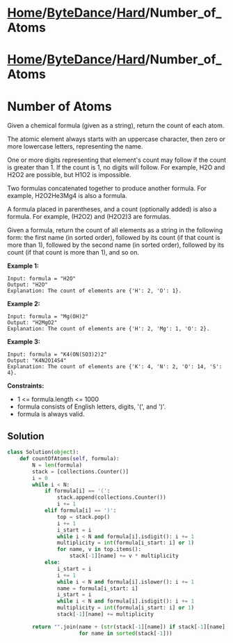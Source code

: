 # [Home](./../../..)/[ByteDance](./../..)/[Hard](./..)/Number_of_Atoms
# [Home](./../../..)/[ByteDance](./../..)/[Hard](./..)/Number_of_Atoms
<h1>Number of Atoms</h1>

<p>
Given a chemical formula (given as a string), return the count of each atom.

The atomic element always starts with an uppercase character, then zero or more lowercase letters, representing the name.

One or more digits representing that element's count may follow if the count is greater than 1. If the count is 1, no digits will follow. For example, H2O and H2O2 are possible, but H1O2 is impossible.

Two formulas concatenated together to produce another formula. For example, H2O2He3Mg4 is also a formula.

A formula placed in parentheses, and a count (optionally added) is also a formula. For example, (H2O2) and (H2O2)3 are formulas.

Given a formula, return the count of all elements as a string in the following form: the first name (in sorted order), followed by its count (if that count is more than 1), followed by the second name (in sorted order), followed by its count (if that count is more than 1), and so on.

</p>

<b>Example 1:</b>

    Input: formula = "H2O"
    Output: "H2O"
    Explanation: The count of elements are {'H': 2, 'O': 1}.
    
<b>Example 2:</b>

    Input: formula = "Mg(OH)2"
    Output: "H2MgO2"
    Explanation: The count of elements are {'H': 2, 'Mg': 1, 'O': 2}.
    
<b>Example 3:</b>

    Input: formula = "K4(ON(SO3)2)2"
    Output: "K4N2O14S4"
    Explanation: The count of elements are {'K': 4, 'N': 2, 'O': 14, 'S': 4}.

<b>Constraints:</b>

- 1 <= formula.length <= 1000
- formula consists of English letters, digits, '(', and ')'.
- formula is always valid.

<h2>Solution</h2>

```python
class Solution(object):
    def countOfAtoms(self, formula):
        N = len(formula)
        stack = [collections.Counter()]
        i = 0
        while i < N:
            if formula[i] == '(':
                stack.append(collections.Counter())
                i += 1
            elif formula[i] == ')':
                top = stack.pop()
                i += 1
                i_start = i
                while i < N and formula[i].isdigit(): i += 1
                multiplicity = int(formula[i_start: i] or 1)
                for name, v in top.items():
                    stack[-1][name] += v * multiplicity
            else:
                i_start = i
                i += 1
                while i < N and formula[i].islower(): i += 1
                name = formula[i_start: i]
                i_start = i
                while i < N and formula[i].isdigit(): i += 1
                multiplicity = int(formula[i_start: i] or 1)
                stack[-1][name] += multiplicity

        return "".join(name + (str(stack[-1][name]) if stack[-1][name] > 1 else '')
                       for name in sorted(stack[-1]))
```
